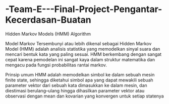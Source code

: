 # -Team-E---Final-Project-Pengantar-Kecerdasan-Buatan
Hidden Markov Models (HMM) Algorithm

Model Markov Tersembunyi atau lebih dikenal sebagai Hidden Markov  Model (HMM) adalah analisis statistika yang memodelkan sinyal suara dan mencari bentuk kata yang paling sesuai. HMM berkembang dengan sangat cepat karena pemodelan ini sangat kaya dalam struktur matematika dan mengacu pada fungsi probabilitas rantai markov.

Prinsip umum HMM adalah memodelkan simbol ke dalam sebuah mesin finite state, sehingga diketahui simbol apa yang dapat mewakili sebuah parameter vektor  dari sebuah kata dimasukkan ke dalam mesin, dan diestimasi berulang–ulang hingga dihasilkan parameter vektor atau observasi dengan mean dan kovarian yang konvergen untuk setiap statenya
